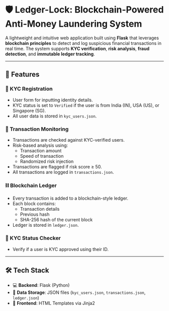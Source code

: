 # 🛡️ Ledger-Lock: Blockchain-Powered Anti-Money Laundering System

A lightweight and intuitive web application built using **Flask** that leverages **blockchain principles** to detect and log suspicious financial transactions in real time. The system supports **KYC verification**, **risk analysis**, **fraud detection**, and **immutable ledger tracking**.

---

## 🚀 Features

### 🔐 KYC Registration
- User form for inputting identity details.
- KYC status is set to `Verified` if the user is from India (IN), USA (US), or Singapore (SG).
- All user data is stored in `kyc_users.json`.

### 💸 Transaction Monitoring
- Transactions are checked against KYC-verified users.
- Risk-based analysis using:
  - Transaction amount
  - Speed of transaction
  - Randomized risk injection
- Transactions are flagged if risk score ≥ 50.
- All transactions are logged in `transactions.json`.

### ⛓️ Blockchain Ledger
- Every transaction is added to a blockchain-style ledger.
- Each block contains:
  - Transaction details
  - Previous hash
  - SHA-256 hash of the current block
- Ledger is stored in `ledger.json`.

### 🧾 KYC Status Checker
- Verify if a user is KYC approved using their ID.

---

## 🛠️ Tech Stack

- 💻 **Backend**: Flask (Python)
- 📂 **Data Storage**: JSON files (`kyc_users.json`, `transactions.json`, `ledger.json`)
- 🎨 **Frontend**: HTML Templates via Jinja2
